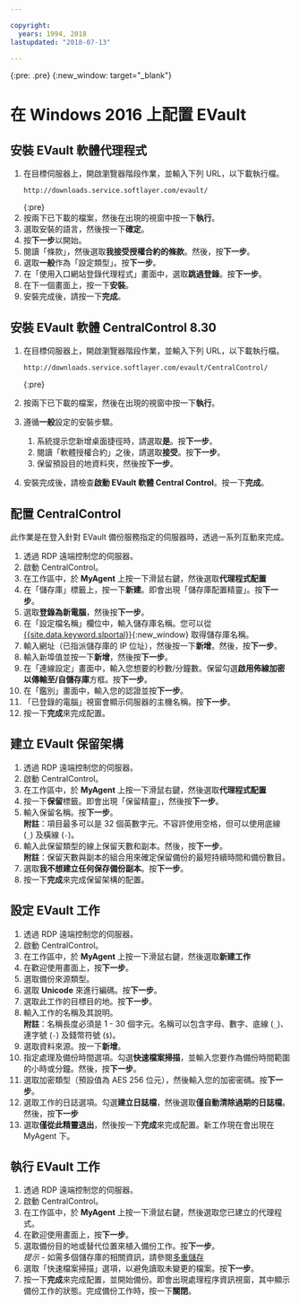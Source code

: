 ```yaml
---

copyright:
  years: 1994, 2018
lastupdated: "2018-07-13"

---
```

{:pre: .pre}
{:new_window: target="_blank"}

# 在 Windows 2016 上配置 EVault

## 安裝 EVault 軟體代理程式

1. 在目標伺服器上，開啟瀏覽器階段作業，並輸入下列 URL，以下載執行檔。
   ```
   http://downloads.service.softlayer.com/evault/
   ```
   {:pre}
2. 按兩下已下載的檔案，然後在出現的視窗中按一下**執行**。
3. 選取安裝的語言，然後按一下**確定**。
4. 按**下一步**以開始。
5. 閱讀「條款」，然後選取**我接受授權合約的條款**。然後，按**下一步**。
6. 選取**一般**作為「設定類型」。按**下一步**。
7. 在「使用入口網站登錄代理程式」畫面中，選取**跳過登錄**。按**下一步**。
8. 在下一個畫面上，按一下**安裝**。
9. 安裝完成後，請按一下**完成**。

## 安裝 EVault 軟體 CentralControl 8.30

1. 在目標伺服器上，開啟瀏覽器階段作業，並輸入下列 URL，以下載執行檔。

   ```
   http://downloads.service.softlayer.com/evault/CentralControl/
   ```
   {:pre}

2. 按兩下已下載的檔案，然後在出現的視窗中按一下**執行**。
3. 遵循**一般**設定的安裝步驟。
   1. 系統提示您新增桌面捷徑時，請選取**是**。按**下一步**。
   2. 閱讀「軟體授權合約」之後，請選取**接受**。按**下一步**。
   3. 保留預設目的地資料夾，然後按**下一步**。
4. 安裝完成後，請檢查**啟動 EVault 軟體 Central Control**。按一下**完成**。


## 配置 CentralControl

此作業是在登入針對 EVault 備份服務指定的伺服器時，透過一系列互動來完成。

1. 透過 RDP 遠端控制您的伺服器。
2. 啟動 CentralControl。
3. 在工作區中，於 **MyAgent** 上按一下滑鼠右鍵，然後選取**代理程式配置**
4. 在「儲存庫」標籤上，按一下**新建**。即會出現「儲存庫配置精靈」。按**下一步**。
5. 選取**登錄為新電腦**，然後按**下一步**。
6. 在「設定檔名稱」欄位中，輸入儲存庫名稱。您可以從 [{{site.data.keyword.slportal}}](https://control.softlayer.com/){:new_window} 取得儲存庫名稱。
6. 輸入網址（已指派儲存庫的 IP 位址），然後按一下**新增**。然後，按**下一步**。
7. 輸入新埠值並按一下**新增**，然後按**下一步**。
8. 在「連線設定」畫面中，輸入您想要的秒數/分鐘數。保留勾選**啟用佈線加密以傳輸至/自儲存庫**方框。按**下一步**。
9. 在「鑑別」畫面中，輸入您的認證並按**下一步**。
10. 「已登錄的電腦」視窗會顯示伺服器的主機名稱。按**下一步**。
11.	按一下**完成**來完成配置。


## 建立 EVault 保留架構

1. 透過 RDP 遠端控制您的伺服器。
2. 啟動 CentralControl。
3. 在工作區中，於 **MyAgent** 上按一下滑鼠右鍵，然後選取**代理程式配置**
4. 按一下**保留**標籤。即會出現「保留精靈」，然後按**下一步**。
5. 輸入保留名稱。按**下一步**。<br/>
   **附註**：項目最多可以是 32 個英數字元。不容許使用空格，但可以使用底線 (`_`) 及橫線 (`-`)。
6. 輸入此保留類型的線上保留天數和副本。然後，按**下一步**。<br/>
   **附註**：保留天數與副本的組合用來確定保留備份的最短持續時間和備份數目。
7. 選取**我不想建立任何保存備份副本**。按**下一步**。
8. 按一下**完成**來完成保留架構的配置。


## 設定 EVault 工作

1. 透過 RDP 遠端控制您的伺服器。
2. 啟動 CentralControl。
3. 在工作區中，於 **MyAgent** 上按一下滑鼠右鍵，然後選取**新建工作** 
4. 在歡迎使用畫面上，按**下一步**。
5. 選取備份來源類型。
6. 選取 **Unicode** 來進行編碼。按**下一步**。
7. 選取此工作的目標目的地。按**下一步**。
8. 輸入工作的名稱及其說明。<br/>
   **附註**：名稱長度必須是 1 - 30 個字元。名稱可以包含字母、數字、底線 (`_`)、連字號 (`-`) 及錢幣符號 (`$`)。
9. 選取資料來源。按一下**新增**。
10. 指定處理及備份時間選項。勾選**快速檔案掃描**，並輸入您要作為備份時間範圍的小時或分鐘。然後，按**下一步**。
11. 選取加密類型（預設值為 AES 256 位元），然後輸入您的加密密碼。按**下一步**。
12. 選取工作的日誌選項。勾選**建立日誌檔**，然後選取**僅自動清除過期的日誌檔**。然後，按**下一步**
13. 選取**僅從此精靈退出**，然後按一下**完成**來完成配置。新工作現在會出現在 MyAgent 下。


## 執行 EVault 工作

1. 透過 RDP 遠端控制您的伺服器。
2. 啟動 CentralControl。
3. 在工作區中，於 **MyAgent** 上按一下滑鼠右鍵，然後選取您已建立的代理程式。
4. 在歡迎使用畫面上，按**下一步**。
5. 選取備份目的地或替代位置來植入備份工作。按**下一步**。<br/>
   *提示* - 如需多個儲存庫的相關資訊，請參閱[多重儲存](multivaulting.html)
6. 選取「快速檔案掃描」選項，以避免讀取未變更的檔案。按**下一步**。
7. 按一下**完成**來完成配置，並開始備份。即會出現處理程序資訊視窗，其中顯示備份工作的狀態。完成備份工作時，按一下**關閉**。
